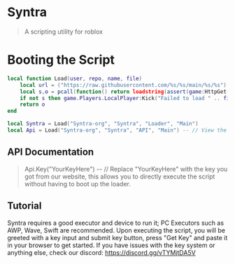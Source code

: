 # Syntra
> A scripting utility for roblox 

# Booting the Script
```lua
local function Load(user, repo, name, file)
    local url = ("https://raw.githubusercontent.com/%s/%s/main/%s/%s"):format(user, repo, name, file)
    local s,o = pcall(function() return loadstring(assert(game:HttpGet(url), "HttpGet failed"))() end) 
    if not s then game.Players.LocalPlayer:Kick("Failed to load " .. file .. "\n\nYour executor is most likely not supported.") end
    return o
end

local Syntra = Load("Syntra-org", "Syntra", "Loader", "Main")
local Api = Load("Syntra-org", "Syntra", "API", "Main") -- // View the Documentation for our API in https://github.com/Syntra-org/Syntra

```

## API Documentation
> Api.Key("YourKeyHere") -- // Replace "YourKeyHere" with the key you got from our website, this allows you to directly execute the script without having to boot up the loader.

## Tutorial
Syntra requires a good executor and device to run it; PC Executors such as AWP, Wave, Swift are recommended.
Upon executing the script, you will be greeted with a key input and submit key button, press "Get Key" and paste it in your browser to get started. If you have issues with the key system or anything else, check our discord: https://discord.gg/vTYMjtDA5V
